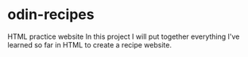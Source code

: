 # odin-recipes
HTML practice website 
In this project I will put together everything I've learned so far in HTML to create a recipe website. 